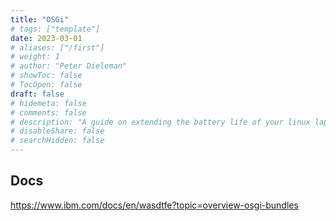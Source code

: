 ```yaml
---
title: "OSGi"
# tags: ["template"]
date: 2023-03-01
# aliases: ["/first"]
# weight: 1
# author: "Peter Dieleman"
# showToc: false
# TocOpen: false
draft: false
# hidemeta: false
# comments: false
# description: "A guide on extending the battery life of your linux laptop"
# disableShare: false
# searchHidden: false
---
```


## Docs

<https://www.ibm.com/docs/en/wasdtfe?topic=overview-osgi-bundles>
